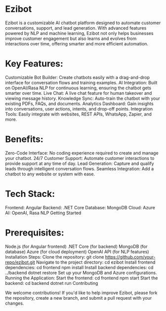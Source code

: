 # Ezibot

Ezibot is a customizable AI chatbot platform designed to automate customer conversations, support, and lead generation. With advanced features powered by NLP and machine learning, Ezibot not only helps businesses improve customer engagement but also learns and evolves from interactions over time, offering smarter and more efficient automation.

# Key Features:

Customizable Bot Builder: Create chatbots easily with a drag-and-drop interface for conversation flows and training examples.
AI Integration: Built on OpenAI/Rasa NLP for continuous learning, ensuring the chatbot gets smarter over time.
Live Chat: A live chat feature for human takeover and viewing message history.
Knowledge Sync: Auto-train the chatbot with your existing PDFs, FAQs, and documents.
Analytics Dashboard: Gain insights into conversations, user actions, intents, and drop-off points.
Integration Tools: Easily integrate with websites, REST APIs, WhatsApp, Zapier, and more.

# Benefits:

Zero-Code Interface: No coding experience required to create and manage your chatbot.
24/7 Customer Support: Automate customer interactions to provide support at any time of day.
Lead Generation: Capture and qualify leads through intelligent conversation flows.
Seamless Integration: Add a chatbot to any website or system with ease.
# Tech Stack:

Frontend: Angular
Backend: .NET Core
Database: MongoDB
Cloud: Azure
AI: OpenAI, Rasa NLP
Getting Started

# Prerequisites:
Node.js (for Angular frontend)
.NET Core (for backend)
MongoDB (for database)
Azure (for cloud deployment)
OpenAI API (for NLP features)
Installation Steps:
Clone the repository:
git clone https://github.com/your-repo/ezibot.git
Navigate to the project directory:
cd ezibot
Install frontend dependencies:
cd frontend
npm install
Install backend dependencies:
cd ../backend
dotnet restore
Set up your MongoDB and Azure configurations.
Running the Application:
Start the frontend:
cd frontend
npm start
Start the backend:
cd backend
dotnet run
Contributing

We welcome contributions! If you'd like to help improve Ezibot, please fork the repository, create a new branch, and submit a pull request with your changes.
